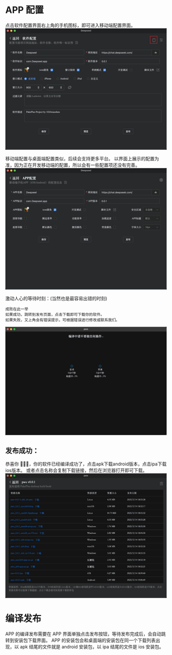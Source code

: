 # APP 配置

点击软件配置界面右上角的手机图标，即可进入移动端配置界面。
![](../static/imgs/phone1.webp)

移动端配置与桌面端配置类似，后续会支持更多平台。
以界面上展示的配置为准，因为正在开发移动端的配置，所以会有一些配置项还没有完善。
![](../static/imgs/phone2.webp)


激动人心的等待时刻：(当然也是最容易出错的时刻)

```
成败在此一举
如果成功，跳转到发布页面，点击下载即可下载你的软件。
如果失败，又上角会有错误提示，可根据错误进行修改或联系我们。
```

![](../static/imgs/build4.webp)


## 发布成功：

恭喜你 🎉🎉🎉，你的软件已经编译成功了，点击apk下载android版本，点击ipa下载ios版本。
或者点击名称会复制下载链接，然后在浏览器打开即可下载。
![](../static/imgs/publish3.webp)

# 编译发布

APP 的编译发布需要在 APP 界面单独点击发布按钮，等待发布完成后，会自动跳转到安装包下载界面。
APP 的安装包会和桌面端的安装包在同一个下载列表出现，以 apk 结尾的文件就是 android 安装包，以 ipa 结尾的文件是 ios 安装包。
